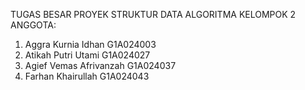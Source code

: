 TUGAS BESAR PROYEK STRUKTUR DATA ALGORITMA
KELOMPOK 2 
ANGGOTA:
1. Aggra Kurnia Idhan   G1A024003 
2. Atikah Putri Utami  G1A024027 
3. Agief Vemas Afrivanzah G1A024037 
4. Farhan Khairullah  G1A024043
